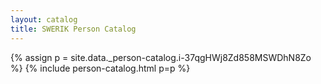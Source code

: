 ```yaml
---
layout: catalog
title: SWERIK Person Catalog
---
```

{% assign p = site.data._person-catalog.i-37qgHWj8Zd858MSWDhN8Zo %}
{% include person-catalog.html p=p %}

